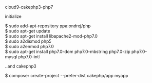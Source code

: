 cloud9-cakephp3-php7

initialize

$ sudo add-apt-repository ppa:ondrej/php  
$ sudo apt-get update  
$ sudo apt-get install libapache2-mod-php7.0  
$ sudo a2dismod php5  
$ sudo a2enmod php7.0  
$ sudo apt-get install php7.0-dom php7.0-mbstring php7.0-zip php7.0-mysql php7.0-intl

..and cakephp3  

$ composer create-project --prefer-dist cakephp/app myapp  